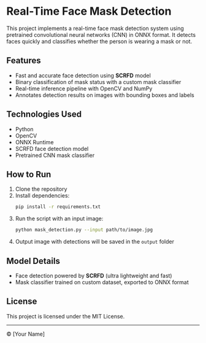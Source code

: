 # Real-Time Face Mask Detection

This project implements a real-time face mask detection system using pretrained convolutional neural networks (CNN) in ONNX format. It detects faces quickly and classifies whether the person is wearing a mask or not.

## Features

- Fast and accurate face detection using **SCRFD** model  
- Binary classification of mask status with a custom mask classifier  
- Real-time inference pipeline with OpenCV and NumPy  
- Annotates detection results on images with bounding boxes and labels  

## Technologies Used

- Python  
- OpenCV  
- ONNX Runtime  
- SCRFD face detection model  
- Pretrained CNN mask classifier  

## How to Run

1. Clone the repository  
2. Install dependencies:
    ```bash
    pip install -r requirements.txt
    ```
3. Run the script with an input image:
    ```bash
    python mask_detection.py --input path/to/image.jpg
    ```
4. Output image with detections will be saved in the `output` folder  

## Model Details

- Face detection powered by **SCRFD** (ultra lightweight and fast)  
- Mask classifier trained on custom dataset, exported to ONNX format  

## License

This project is licensed under the MIT License.  

---

© [Your Name]
